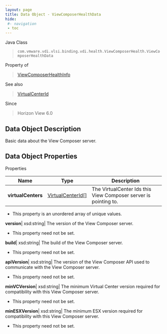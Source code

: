 ```yaml
---
layout: page
title: Data Object - ViewComposerHealthData
hide:
 #- navigation
 - toc
---
```






Java Class  
> `com.vmware.vdi.vlsi.binding.vdi.health.ViewComposerHealth.ViewComposerHealthData`

Property of  
> [ViewComposerHealthInfo](vdi.health.ViewComposerHealth.ViewComposerHealthInfo.md#field_detail)

See also  
> [VirtualCenterId](vdi.entity.VirtualCenterId.md)

Since  
> Horizon View 6.0


## Data Object Description 

Basic data about the View Composer server. 

## Data Object Properties

Properties

Name |  Type |  Description   
---|---|---  
**virtualCenters**| [VirtualCenterId[]](vdi.entity.VirtualCenterId.md)|  The VirtualCenter Ids this View Composer server is pointing to.   


  * This property is an unordered array of unique values.

  
**version**|  xsd:string|  The version of the View Composer server.   


 * This property need not be set.

  
**build**|  xsd:string|  The build of the View Composer server.   


 * This property need not be set.

  
**apiVersion**|  xsd:string|  The version of the View Composer API used to communicate with the View Composer server.   


 * This property need not be set.

  
**minVCVersion**|  xsd:string|  The minimum Virtual Center version required for compatibility with this View Composer server.   


 * This property need not be set.

  
**minESXVersion**|  xsd:string|  The minimum ESX version required for compatibility with this View Composer server.   


 * This property need not be set.

  
  
  
   
  
  
